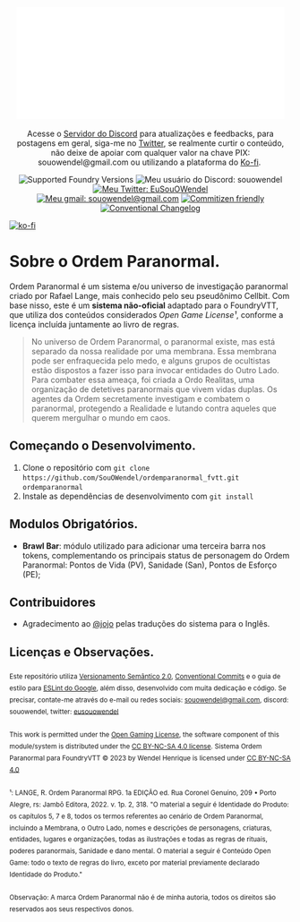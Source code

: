 <div align="center">

<img src="https://github.com/SouOWendel/ordemparanormal-fvtt/blob/main/media/op-logo.png?raw=true" alt="logo do Ordem Paranormal">
<p dir="auto" style="text-align: center;">Acesse o <a href="https://discord.gg/G8AwJwJXa5">Servidor do Discord</a> para atualiza&ccedil;&otilde;es e feedbacks, para postagens em geral, siga-me no <a href="https://twitter.com/EuSouOWendel">Twitter</a>, se realmente curtir o conte&uacute;do, n&atilde;o deixe de apoiar com qualquer valor na chave PIX: souowendel@gmail.com ou utilizando a plataforma do <a href="https://ko-fi.com/souowendel">Ko-fi</a>.&nbsp;</p>

![Supported Foundry Versions](https://img.shields.io/endpoint?url=https%3A%2F%2Ffoundryshields.com%2Fversion%3Fstyle%3Dflat%26url%3Dhttps%3A%2F%2Fgithub.com%2FSouOWendel%2Fordemparanormal-fvtt%2Freleases%2Flatest%2Fdownload%2Fsystem.json)
![Meu usuário do Discord: souowendel](https://dcbadge.vercel.app/api/shield/294989840104161280?style=flat&compact=true)
[![Meu Twitter: EuSouOWendel](https://img.shields.io/badge/Twitter-1DA1F2?style=for-the-badge&logo=twitter&logoColor=white&style=flat&compact=true)](https://twitter.com/EuSouOWendel)
<br>
[![Meu gmail: souowendel@gmail.com](https://img.shields.io/badge/Gmail-D14836?style=for-the-badge&logo=gmail&logoColor=white&style=flat&compact=true)](https://mail.google.com/mail/u/0/?fs=1&to=souowendel@gmail.com&su=Enquiry&tf=cm)
[![Commitizen friendly](https://img.shields.io/badge/commitizen-friendly-brightgreen.svg)](http://commitizen.github.io/cz-cli/)
[![Conventional Changelog](https://img.shields.io/badge/changelog-conventional-brightgreen.svg)](http://conventional-changelog.github.io)

</div>

[![ko-fi](https://ko-fi.com/img/githubbutton_sm.svg)](https://ko-fi.com/Y8Y8PRQ6Z)

# Sobre o Ordem Paranormal.

Ordem Paranormal é um sistema e/ou universo de investigação paranormal criado por Rafael Lange, mais conhecido pelo seu pseudônimo Cellbit. Com base nisso, este é um **sistema não-oficial** adaptado para o FoundryVTT, que utiliza dos conteúdos considerados <i>Open Game License¹</i>, conforme a licença incluída juntamente ao livro de regras. 

> No universo de Ordem Paranormal, o paranormal existe, mas está separado da nossa realidade por uma membrana. Essa membrana pode ser enfraquecida pelo medo, e alguns grupos de ocultistas estão dispostos a fazer isso para invocar entidades do Outro Lado.
> Para combater essa ameaça, foi criada a Ordo Realitas, uma organização de detetives paranormais que vivem vidas duplas. Os agentes da Ordem secretamente investigam e combatem o paranormal, protegendo a Realidade e lutando contra aqueles que querem mergulhar o mundo em caos.

## Começando o Desenvolvimento.

1. Clone o repositório com `git clone https://github.com/SouOWendel/ordemparanormal_fvtt.git ordemparanormal`
2. Instale as dependências de desenvolvimento com `git install`

## Modulos Obrigatórios.

-   **Brawl Bar**: módulo utilizado para adicionar uma terceira barra nos tokens, complementando os principais status de personagem do Ordem Paranormal: Pontos de Vida (PV), Sanidade (San), Pontos de Esforço (PE);

## Contribuidores
- Agradecimento ao <a href="https://twitter.com/ciconiaborns">@jojo</a> pelas traduções do sistema para o Inglês.

## Licenças e Observações.
<sub>
Este repositório utiliza <a href="https://semver.org/lang/pt-BR/">Versionamento Semântico 2.0</a>, <a href="https://www.conventionalcommits.org/en/v1.0.0/">Conventional Commits</a> e o guia de estilo para <a href="https://google.github.io/styleguide/jsguide.html">ESLint do Google</a>, além disso, desenvolvido com muita dedicação e código. Se precisar, contate-me através do e-mail ou redes sociais: <a href="https://mail.google.com/mail/u/0/?fs=1&to=souowendel@gmail.com&su=Enquiry&tf=cm">souowendel@gmail.com</a>, discord: souowendel, twitter: <a href="https://twitter.com/EuSouOWendel">eusouowendel</a><br><br>
</sub>
<sub>
This work is permitted under the <a href="https://github.com/SouOWendel/ordemparanormal_fvtt/blob/main/media/OGLlicense.txt">Open Gaming License</a>, the software component of this module/system is distributed under the <a href="https://github.com/SouOWendel/ordemparanormal_fvtt/blob/main/LICENSE.txt">CC BY-NC-SA 4.0 license</a>. Sistema Ordem Paranormal para FoundryVTT © 2023 by Wendel Henrique is licensed under <a href="https://github.com/SouOWendel/ordemparanormal_fvtt/blob/main/LICENSE.txt">CC BY-NC-SA 4.0</a><br><br>
</sub>
<sub>
¹: LANGE, R. Ordem Paranormal RPG. 1a EDIÇÃO ed. Rua Coronel Genuíno, 209 • Porto Alegre, rs: Jambô Editora, 2022. v. 1p. 2, 318. "O material a seguir é Identidade do Produto: os capítulos 5, 7 e 8, todos os termos referentes ao cenário de Ordem Paranormal, incluindo a Membrana, o Outro Lado, nomes e descrições de personagens, criaturas, entidades, lugares e organizações, todas as ilustrações e todas as regras de rituais, poderes paranormais, Sanidade e dano mental. O material a seguir é Conteúdo Open Game: todo o texto de regras do livro, exceto por material previamente declarado Identidade do Produto."<br><br>
</sub>
<sub>
Observação: A marca Ordem Paranormal não é de minha autoria, todos os direitos são reservados aos seus respectivos donos.
</sub> 

<!-- Links Uteis -->
<!-- https://foundryvtt.wiki/en/development/guides/SD-tutorial -->
<!-- https://foundryvtt.com/article/dice-advanced/ -->
<!-- https://foundryvtt.wiki/en/development/guides/System-Development-for-Beginners/System-Development-Part-5-Wandering-in-000000 -->
<!-- https://foundryvtt.wiki/en/development/guides/vite -->
<!-- https://foundryvtt.wiki/en/development/guides/builtin-css -->
